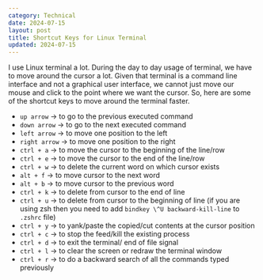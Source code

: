 ```yaml
---
category: Technical
date: 2024-07-15
layout: post
title: Shortcut Keys for Linux Terminal
updated: 2024-07-15
---
```


I use Linux terminal a lot. During the day to day usage of terminal, we have to move around the cursor a lot. Given that terminal is a command line interface and not a graphical user interface, we cannot just move our mouse and click to the point where we want the cursor. So, here are some of the shortcut keys to move around the terminal faster.

- `up arrow` -> to go to the previous executed command
- `down arrow` -> to go to the next executed command
- `left arrow` -> to move one position to the left
- `right arrow` -> to move one position to the right
- `ctrl + a` -> to move the cursor to the beginning of the line/row
- `ctrl + e` -> to move the cursor to the end of the line/row
- `ctrl + w` -> to delete the current word on which cursor exists
- `alt + f` -> to move cursor to the next word
- `alt + b` -> to move cursor to the previous word
- `ctrl + k` -> to delete from cursor to the end of line
- `ctrl + u` -> to delete from cursor to the beginning of line (if you are using zsh then you need to add `bindkey \^U backward-kill-line` to `.zshrc` file)
- `ctrl + y` -> to yank/paste the copied/cut contents at the cursor position
- `ctrl + c` -> to stop the feed/kill the existing process
- `ctrl + d` -> to exit the terminal/ end of file signal
- `ctrl + l` -> to clear the screen or redraw the terminal window
- `ctrl + r` -> to do a backward search of all the commands typed previously